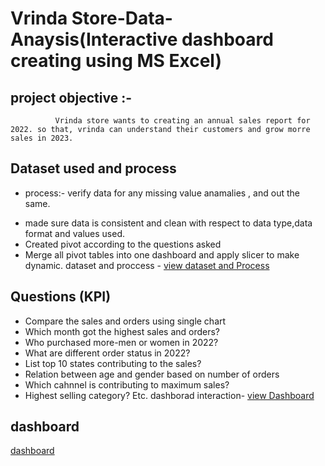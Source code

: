 													
# Vrinda Store-Data-Anaysis(Interactive dashboard creating using MS Excel)													
## project objective		:-											
              Vrinda store wants to creating an annual sales report for 2022. so that, vrinda can understand their customers and grow morre sales in 2023.												

## Dataset used and process
* process:- verify data for any missing value anamalies , and out the same.
- made sure data is consistent and clean with respect to data type,data format and values used.
- Created pivot according to the questions asked
- Merge all pivot tables into one dashboard and apply slicer to make dynamic.
 dataset and proccess - <a href="https://github.com/Rajnandini-0804/Data-Analysis-Dashboard-/blob/main/vrinda.dataset%26SS.xlsx">view dataset and Process </a>


## Questions (KPI)
- Compare the sales and orders using single chart
- Which month got the highest sales and orders?
- Who purchased more-men or women in 2022?
- What are different order status in 2022?
- List top 10 states contributing to  the sales?
- Relation between age and gender based on number of orders
- Which cahnnel is contributing to maximum sales?
- Highest selling category? Etc.
 dashborad interaction- <a href="https://github.com/Rajnandini-0804/Data-Analysis-Dashboard-/blob/main/Vrinda%20Store%20Data%20Analysis%20(1).xlsx"> view Dashboard</a>

 ## dashboard
 <a href="https://github.com/Rajnandini-0804/Data-Analysis-Dashboard-/blob/main/screenshort.dashboard.xlsx">dashboard </a>

